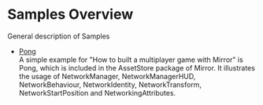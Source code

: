 # Samples Overview

General description of Samples

-   [Pong](Pong.md)  
    A simple example for "How to built a multiplayer game with Mirror" is Pong,
    which is included in the AssetStore package of Mirror. It illustrates the
    usage of NetworkManager, NetworkManagerHUD, NetworkBehaviour,
    NetworkIdentity, NetworkTransform, NetworkStartPosition and
    NetworkingAttributes.
